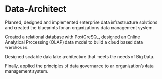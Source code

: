 # Data-Architect
Planned, designed and implemented enterprise data infrastructure solutions and created the blueprints for an organization’s data management system. 

Created a relational database with PostGreSQL, designed an Online Analytical Processing (OLAP) data model to build a cloud based data warehouse.

Designed scalable data lake architecture that meets the needs of Big Data. 

Finally, applied the principles of data governance to an organization’s data management system.
